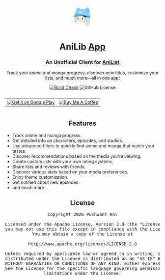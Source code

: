 <div align="center">
<a href="https://anilibapp.github.io/">
    <img src="./.github/assets/logo.png" alt="AniLib Logo" title="AniLib Logo" width="80"/>
</a>

# AniLib [App](https://anilibapp.github.io)

### An Unofficial Client for [AniList](https://anilist.co)
Track your anime and manga progress, discover new titles, customize your lists, and much more—all in one app!

[![Build Check](https://github.com/AniLibApp/AniLib/workflows/AniLib%20build%20check/badge.svg?branch=master&event=push)](https://github.com/AniLibApp/AniLib/actions)
![GitHub License](https://img.shields.io/github/license/AniLibApp/AniLib)

<div style="display:flex; align-items:center; justify-content:center;">
<table>
    <tr>
    <td align="center">
        <a href='https://play.google.com/store/apps/details?id=com.revolgenx.anilib&hl=en&gl=US&pcampaignid=pcampaignidMKT-Other-global-all-co-prtnr-py-PartBadge-Mar2515-1'  target="_blank">
            <img alt='Get it on Google Play' src='https://play.google.com/intl/en_us/badges/static/images/badges/en_badge_web_generic.png' width="200px"/>
        </a>   
    </td>
    <td align="center">
        <a href="https://www.buymeacoffee.com/9qP65KlG4" target="_blank">
            <img src="https://cdn.buymeacoffee.com/buttons/v2/default-yellow.png" alt="Buy Me A Coffee" width="200px" >
        </a>
    </td>
    </tr>
</table>
</div>

## Features

<div align="left">
    
- Track anime and manga progress.
- Get detailed info on characters, episodes, and studios.
- Use advanced filters to quickly find anime and manga that match your tastes.
- Discover recommendations based on the media you're viewing.
- Create custom lists with your own rating systems.
- Share lists and reviews with friends.
- Discover various stats based on your media preferences.
- Enjoy theme customization.
- Get notified about new episodes.
- and much more...

</div>



## License

<pre>
Copyright 2020 Pushwant Rai

Licensed under the Apache License, Version 2.0 (the "License");
you may not use this file except in compliance with the License.
You may obtain a copy of the License at

http://www.apache.org/licenses/LICENSE-2.0

Unless required by applicable law or agreed to in writing, software
distributed under the License is distributed on an "AS IS" BASIS,
WITHOUT WARRANTIES OR CONDITIONS OF ANY KIND, either express or implied.
See the License for the specific language governing permissions and
limitations under the License.
</pre>
</div>
